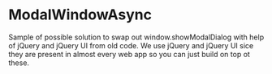 ModalWindowAsync
================

Sample of possible solution to swap out window.showModalDialog with help of jQuery and jQuery UI from old code. We use jQuery and jQuery UI sice they are present in almost every web app so you can just build on top ot these.
